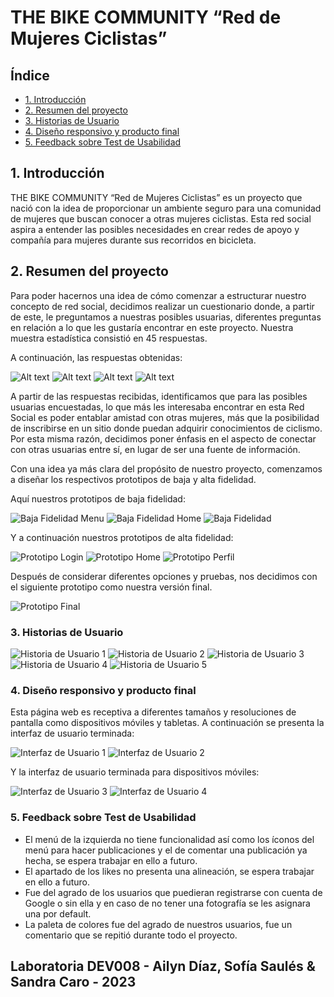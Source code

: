 # THE BIKE COMMUNITY  “Red de Mujeres Ciclistas”

## Índice

* [1. Introducción](#1-introduccion)
* [2. Resumen del proyecto](#2-resumen-del-proyecto)
* [3. Historias de Usuario](#3-historias-de-usuario)
* [4. Diseño responsivo y producto final](#4-diseño-resposivo-y-producto-final)
* [5. Feedback sobre Test de Usabilidad](#5-feedback-sobre-test-de-usabilidad)


## 1. Introducción

THE BIKE COMMUNITY  “Red de Mujeres Ciclistas” es un proyecto que nació con la idea de proporcionar un ambiente seguro para una comunidad de mujeres que buscan conocer a otras mujeres ciclistas. Esta red social aspira a entender las posibles necesidades en crear redes de apoyo y compañía para mujeres durante sus recorridos en bicicleta. 

## 2. Resumen del proyecto

Para poder hacernos una idea de cómo comenzar a estructurar nuestro concepto de red social, decidimos realizar un cuestionario donde, a partir de este, le preguntamos a nuestras posibles usuarias, diferentes preguntas en relación a lo que les gustaría encontrar en este proyecto. Nuestra muestra estadística consistió en 45 respuestas.

A continuación, las respuestas obtenidas:

![Alt text](src/img/preguntaCompa%C3%B1eras.png)
![Alt text](src/img/preguntaFinalidad.png)
![Alt text](src/img/preguntaFrecuencia.png)
![Alt text](src/img/preguntaIntereses.png)

A partir de las respuestas recibidas, identificamos que para las posibles usuarias encuestadas, lo que más les interesaba encontrar en esta Red Social es poder entablar amistad con otras mujeres, más que la posibilidad de inscribirse en un sitio donde puedan adquirir conocimientos de ciclismo. Por esta misma razón, decidimos poner énfasis en el aspecto de conectar con otras usuarias entre sí, en lugar de ser una fuente de información.

Con una idea ya más clara del propósito de nuestro proyecto, comenzamos a diseñar los respectivos prototipos de baja y alta fidelidad.

Aquí nuestros prototipos de baja fidelidad:

![Baja Fidelidad Menu](src/img/bajaFidelidadMenu.png)
![Baja Fidelidad Home](src/img/bajaFidelidadHome.png)
![Baja Fidelidad](src/img/bajaFidelidad.png)

Y a continuación nuestros prototipos de alta fidelidad:

![Prototipo Login](src/img/prototipoLogin.png)
![Prototipo Home](src/img/prototipoHome.png)
![Prototipo Perfil](src/img/protitipoPerfil.png)

Después de considerar diferentes opciones y pruebas, nos decidimos con el siguiente prototipo como nuestra versión final.

![Prototipo Final](src/img/prototipoLoginFinal.png)

### 3. Historias de Usuario

![Historia de Usuario 1](src/img/historia1.png)
![Historia de Usuario 2](src/img/historia2.png)
![Historia de Usuario 3](src/img/historia3.png)
![Historia de Usuario 4](src/img/historia4.png)
![Historia de Usuario 5](src/img/historia5.png)

### 4. Diseño responsivo y producto final

Esta página web es receptiva a diferentes tamaños y resoluciones de pantalla como dispositivos móviles y tabletas.
A continuación se presenta la interfaz de usuario terminada: 

![Interfaz de Usuario 1](src/img/interfaz1.png)
![Interfaz de Usuario 2](src/img/interfaz2.png)

Y la interfaz de usuario terminada para dispositivos móviles:

![Interfaz de Usuario 3](src/img/interfaz3.png)
![Interfaz de Usuario 4](src/img/interfaz4.png)



### 5. Feedback sobre Test de Usabilidad

* El menú de la izquierda no tiene funcionalidad así como los íconos  del menú para hacer publicaciones y el de comentar una publicación ya hecha, se espera trabajar en ello a futuro.
* El apartado de los likes no presenta una alineación, se espera trabajar en ello a futuro. 
* Fue del agrado de los usuarios que puedieran registrarse con cuenta de Google o sin ella y en caso de no tener una fotografía se les asignara una por default. 
* La paleta de colores fue del agrado de nuestros usuarios, fue un comentario que se repitió durante todo el proyecto. 


## Laboratoria DEV008 - Ailyn Díaz, Sofía Saulés & Sandra Caro - 2023